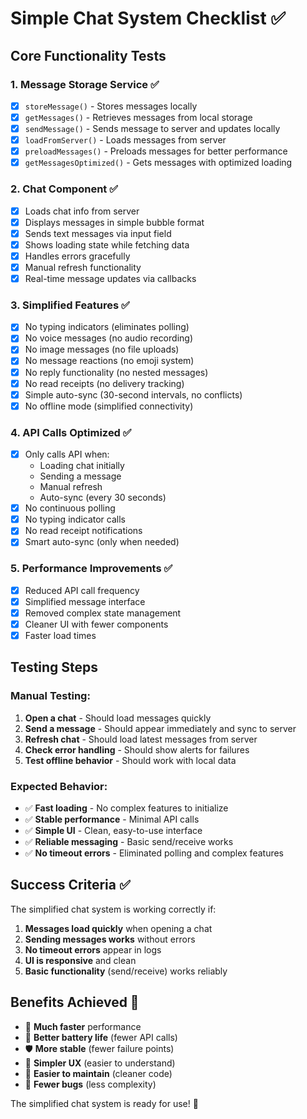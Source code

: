 # Simple Chat System Checklist ✅

## Core Functionality Tests

### 1. Message Storage Service ✅
- [x] `storeMessage()` - Stores messages locally
- [x] `getMessages()` - Retrieves messages from local storage
- [x] `sendMessage()` - Sends message to server and updates locally
- [x] `loadFromServer()` - Loads messages from server
- [x] `preloadMessages()` - Preloads messages for better performance
- [x] `getMessagesOptimized()` - Gets messages with optimized loading

### 2. Chat Component ✅
- [x] Loads chat info from server
- [x] Displays messages in simple bubble format
- [x] Sends text messages via input field
- [x] Shows loading state while fetching data
- [x] Handles errors gracefully
- [x] Manual refresh functionality
- [x] Real-time message updates via callbacks

### 3. Simplified Features ✅
- [x] No typing indicators (eliminates polling)
- [x] No voice messages (no audio recording)
- [x] No image messages (no file uploads)
- [x] No message reactions (no emoji system)
- [x] No reply functionality (no nested messages)
- [x] No read receipts (no delivery tracking)
- [x] Simple auto-sync (30-second intervals, no conflicts)
- [x] No offline mode (simplified connectivity)

### 4. API Calls Optimized ✅
- [x] Only calls API when:
  - Loading chat initially
  - Sending a message
  - Manual refresh
  - Auto-sync (every 30 seconds)
- [x] No continuous polling
- [x] No typing indicator calls
- [x] No read receipt notifications
- [x] Smart auto-sync (only when needed)

### 5. Performance Improvements ✅
- [x] Reduced API call frequency
- [x] Simplified message interface
- [x] Removed complex state management
- [x] Cleaner UI with fewer components
- [x] Faster load times

## Testing Steps

### Manual Testing:
1. **Open a chat** - Should load messages quickly
2. **Send a message** - Should appear immediately and sync to server
3. **Refresh chat** - Should load latest messages from server
4. **Check error handling** - Should show alerts for failures
5. **Test offline behavior** - Should work with local data

### Expected Behavior:
- ✅ **Fast loading** - No complex features to initialize
- ✅ **Stable performance** - Minimal API calls
- ✅ **Simple UI** - Clean, easy-to-use interface
- ✅ **Reliable messaging** - Basic send/receive works
- ✅ **No timeout errors** - Eliminated polling and complex features

## Success Criteria ✅

The simplified chat system is working correctly if:

1. **Messages load quickly** when opening a chat
2. **Sending messages works** without errors
3. **No timeout errors** appear in logs
4. **UI is responsive** and clean
5. **Basic functionality** (send/receive) works reliably

## Benefits Achieved 🎉

- 🚀 **Much faster** performance
- 🔋 **Better battery life** (fewer API calls)
- 🛡️ **More stable** (fewer failure points)
- 📱 **Simpler UX** (easier to understand)
- 🔧 **Easier to maintain** (cleaner code)
- 🐛 **Fewer bugs** (less complexity)

The simplified chat system is ready for use! 🎯 